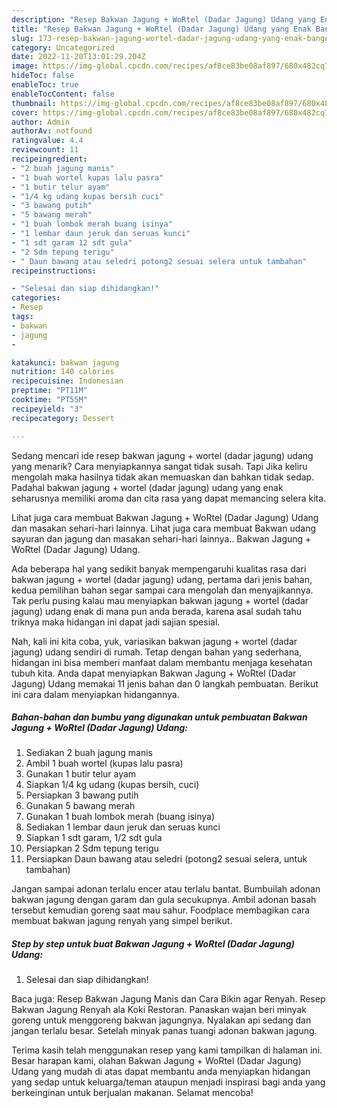 ```yaml
---
description: "Resep Bakwan Jagung + WoRtel (Dadar Jagung) Udang yang Enak Banget, Buat Buka Puasa}"
title: "Resep Bakwan Jagung + WoRtel (Dadar Jagung) Udang yang Enak Banget, Buat Buka Puasa}"
slug: 173-resep-bakwan-jagung-wortel-dadar-jagung-udang-yang-enak-banget-buat-buka-puasa
category: Uncategorized
date: 2022-11-20T13:01:29.204Z
image: https://img-global.cpcdn.com/recipes/af8ce83be08af897/680x482cq70/bakwan-jagung-wortel-dadar-jagung-udang-foto-resep-utama.jpg
hideToc: false
enableToc: true
enableTocContent: false
thumbnail: https://img-global.cpcdn.com/recipes/af8ce83be08af897/680x482cq70/bakwan-jagung-wortel-dadar-jagung-udang-foto-resep-utama.jpg
cover: https://img-global.cpcdn.com/recipes/af8ce83be08af897/680x482cq70/bakwan-jagung-wortel-dadar-jagung-udang-foto-resep-utama.jpg
author: Admin
authorAv: notfound
ratingvalue: 4.4
reviewcount: 11
recipeingredient:
- "2 buah jagung manis"
- "1 buah wortel kupas lalu pasra"
- "1 butir telur ayam"
- "1/4 kg udang kupas bersih cuci"
- "3 bawang putih"
- "5 bawang merah"
- "1 buah lombok merah buang isinya"
- "1 lembar daun jeruk dan seruas kunci"
- "1 sdt garam 12 sdt gula"
- "2 Sdm tepung terigu"
- " Daun bawang atau seledri potong2 sesuai selera untuk tambahan"
recipeinstructions:

- "Selesai dan siap dihidangkan!"
categories:
- Resep
tags:
- bakwan
- jagung
- 

katakunci: bakwan jagung  
nutrition: 140 calories
recipecuisine: Indonesian
preptime: "PT11M"
cooktime: "PT55M"
recipeyield: "3"
recipecategory: Dessert

---
```



Sedang mencari ide resep bakwan jagung + wortel (dadar jagung) udang yang menarik? Cara menyiapkannya sangat tidak susah. Tapi Jika keliru mengolah maka hasilnya tidak akan memuaskan dan bahkan tidak sedap. Padahal bakwan jagung + wortel (dadar jagung) udang yang enak seharusnya memiliki aroma dan cita rasa yang dapat memancing selera kita.


Lihat juga cara membuat Bakwan Jagung + WoRtel (Dadar Jagung) Udang dan masakan sehari-hari lainnya. Lihat juga cara membuat Bakwan udang sayuran dan jagung dan masakan sehari-hari lainnya.. Bakwan Jagung + WoRtel (Dadar Jagung) Udang.

Ada beberapa hal yang sedikit banyak mempengaruhi kualitas rasa dari bakwan jagung + wortel (dadar jagung) udang, pertama dari jenis bahan, kedua pemilihan bahan segar sampai cara mengolah dan menyajikannya. Tak perlu pusing kalau mau menyiapkan bakwan jagung + wortel (dadar jagung) udang enak di mana pun anda berada, karena asal sudah tahu triknya maka hidangan ini dapat jadi sajian spesial.


Nah, kali ini kita coba, yuk, variasikan bakwan jagung + wortel (dadar jagung) udang sendiri di rumah. Tetap dengan bahan yang sederhana, hidangan ini bisa memberi manfaat dalam membantu menjaga kesehatan tubuh kita. Anda dapat menyiapkan Bakwan Jagung + WoRtel (Dadar Jagung) Udang memakai 11 jenis bahan dan 0 langkah pembuatan. Berikut ini cara dalam menyiapkan hidangannya.

<!--inarticleads1-->

##### Bahan-bahan dan bumbu yang digunakan untuk pembuatan Bakwan Jagung + WoRtel (Dadar Jagung) Udang:

1. Sediakan 2 buah jagung manis
1. Ambil 1 buah wortel (kupas lalu pasra)
1. Gunakan 1 butir telur ayam
1. Siapkan 1/4 kg udang (kupas bersih, cuci)
1. Persiapkan 3 bawang putih
1. Gunakan 5 bawang merah
1. Gunakan 1 buah lombok merah (buang isinya)
1. Sediakan 1 lembar daun jeruk dan seruas kunci
1. Siapkan 1 sdt garam, 1/2 sdt gula
1. Persiapkan 2 Sdm tepung terigu
1. Persiapkan  Daun bawang atau seledri (potong2 sesuai selera, untuk tambahan)


Jangan sampai adonan terlalu encer atau terlalu bantat. Bumbuilah adonan bakwan jagung dengan garam dan gula secukupnya. Ambil adonan basah tersebut kemudian goreng saat mau sahur. Foodplace membagikan cara membuat bakwan jagung renyah yang simpel berikut. 

<!--inarticleads2-->

##### Step by step untuk buat Bakwan Jagung + WoRtel (Dadar Jagung) Udang:


1. Selesai dan siap dihidangkan!

Baca juga: Resep Bakwan Jagung Manis dan Cara Bikin agar Renyah. Resep Bakwan Jagung Renyah ala Koki Restoran. Panaskan wajan beri minyak goreng untuk menggoreng bakwan jagungnya. Nyalakan api sedang dan jangan terlalu besar. Setelah minyak panas tuangi adonan bakwan jagung. 

Terima kasih telah menggunakan resep yang kami tampilkan di halaman ini. Besar harapan kami, olahan Bakwan Jagung + WoRtel (Dadar Jagung) Udang yang mudah di atas dapat membantu anda menyiapkan hidangan yang sedap untuk keluarga/teman ataupun menjadi inspirasi bagi anda yang berkeinginan untuk berjualan makanan. Selamat mencoba!
